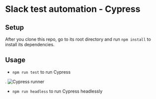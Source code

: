 # Slack test automation - Cypress
## Setup
After you clone this repo, go to its root directory and run `npm install` to install its dependencies.
## Usage
- `npm run test` to run Cypress

.
![Cypress runner](https://i.imgur.com/0uqOIyI.png)


- `npm run headless` to run Cypress headlessly

